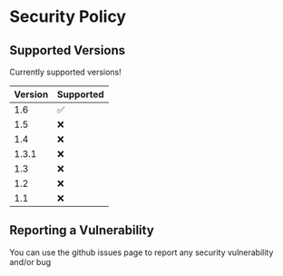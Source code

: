 # Security Policy

## Supported Versions

Currently supported versions!

| Version | Supported          |
| ------- | ------------------ |
|   1.6   | :white_check_mark: |
|   1.5   | :x:                |
|   1.4   | :x:                |
|  1.3.1  | :x:                |
|   1.3   | :x:                |
|   1.2   | :x:                |
|   1.1   | :x:                |

## Reporting a Vulnerability

You can use the github issues page to report any security vulnerability and/or bug
